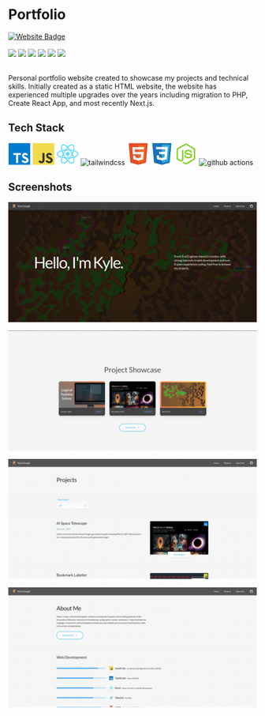 <h1>Portfolio</h1>

<div>
  <a href="https://kylegough.co.uk" target="_blank" rel="noreferrer"><img src="https://img.shields.io/badge/Website-56347C?style=for-the-badge&logoColor=white" alt="Website Badge"/></a>
</div>

<br />

<div>
  <a href="https://github.com/KyleGough/portfolio/actions?query=branch%3Amaster"><img src="https://img.shields.io/github/workflow/status/KyleGough/portfolio/Pre-Merge/master?style=flat-square" /></a>
  <a href="https://github.com/KyleGough/portfolio/actions/workflows/cypress.yml"><img src="https://img.shields.io/github/workflow/status/KyleGough/portfolio/Cypress%20e2e%20Tests?label=cypress&style=flat-square" /></a>
  <a href="https://github.com/KyleGough/portfolio/commits/master"><img src="https://img.shields.io/github/last-commit/KyleGough/portfolio?style=flat-square" /></a>
  <a href="https://github.com/KyleGough/portfolio/pulls"><img src="https://img.shields.io/github/issues-pr/KyleGough/portfolio?style=flat-square" /></a>
  <a href="https://github.com/KyleGough/portfolio/pulls?q=is%3Apr+is%3Aclosed"><img src="https://img.shields.io/github/issues-pr-closed-raw/KyleGough/portfolio?style=flat-square" /></a>
  <a href="https://kylegough.co.uk"><img src="https://img.shields.io/website?down_message=down&style=flat-square&up_message=up&url=https%3A%2F%2Fkylegough.co.uk" /></a>
</div>

<br />

<p>Personal portfolio website created to showcase my projects and technical skills. Initially created as a static HTML website, the website has experienced multiple upgrades over the years including migration to PHP, Create React App, and most recently Next.js.</p>

## Tech Stack

<div id="stack">
  <!-- TypeScript -->
  <img src="https://raw.githubusercontent.com/devicons/devicon/master/icons/typescript/typescript-original.svg" alt="typescript" width="45" height="45"/>

  <!-- JavaScript -->
  <img src="https://raw.githubusercontent.com/devicons/devicon/master/icons/javascript/javascript-original.svg" alt="javascript" width="45" height="45"/>

  <!-- React -->
  <img src="https://raw.githubusercontent.com/devicons/devicon/master/icons/react/react-original.svg" alt="react" width="45" height="45"/>

  <!-- TailwindCSS -->
  <img src="https://www.vectorlogo.zone/logos/tailwindcss/tailwindcss-icon.svg" alt="tailwindcss" width="45" height="45"/>

  <!-- HTML -->
  <img src="https://raw.githubusercontent.com/devicons/devicon/master/icons/html5/html5-original.svg" alt="html5" width="45" height="45"/>

  <!-- CSS -->
  <img src="https://raw.githubusercontent.com/devicons/devicon/master/icons/css3/css3-original.svg" alt="css3" width="45" height="45"/>

  <!-- Node.js -->
  <img src="https://raw.githubusercontent.com/devicons/devicon/master/icons/nodejs/nodejs-plain.svg" alt="nodejs" width="45" height="45"/>

  <!-- GitHub Actions -->
  <img src="https://github.githubassets.com/images/modules/site/features/actions-icon-actions.svg" alt="github actions" width="45" height="45" />
</div>

## Screenshots

![Portfolio Homepage](./public/img/portfolio-homepage.jpg)

![Portfolio Project Showcase](./public/img/portfolio-project-showcase.jpg)

![Portfolio Projects Page](./public/img/portfolio-projects.jpg)

![Portfolio About Page](./public/img/portfolio-about.jpg)
